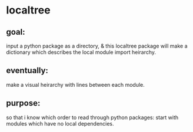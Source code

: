 # localtree

## goal:
input a python package as a directory, & this localtree package will make a dictionary which describes the local module import heirarchy.

## eventually:
make a visual heirarchy with lines between each module.

## purpose:
so that i know which order to read through python packages: start with modules which have no local dependencies.
